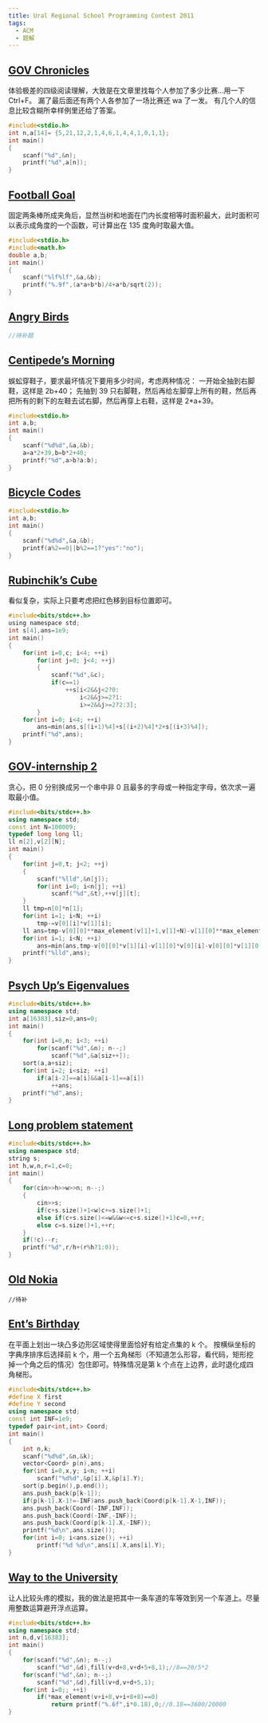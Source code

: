 ```yaml
---
title: Ural Regional School Programming Contest 2011
tags:
  - ACM
  - 题解
---
```


## [GOV Chronicles](https://vjudge.net/problem/URAL-1873)

体验极差的四级阅读理解，大致是在文章里找每个人参加了多少比赛…用一下 Ctrl+F。
漏了最后面还有两个人各参加了一场比赛还 wa 了一发。
有几个人的信息比较含糊所幸样例里还给了答案。

```c
#include<stdio.h>
int n,a[14]= {5,21,12,2,1,4,6,1,4,4,1,0,1,1};
int main()
{
	scanf("%d",&n);
	printf("%d",a[n]);
}
```

## [Football Goal](https://vjudge.net/problem/URAL-1874)

固定两条棒所成夹角后，显然当树和地面在门内长度相等时面积最大，此时面积可以表示成角度的一个函数，可计算出在 135 度角时取最大值。

```c
#include<stdio.h>
#include<math.h>
double a,b;
int main()
{
	scanf("%lf%lf",&a,&b);
	printf("%.9f",(a*a+b*b)/4+a*b/sqrt(2));
}
```

## [Angry Birds](https://vjudge.net/problem/URAL-1875)

```cpp
//待补题
```

## [Centipede’s Morning](https://vjudge.net/problem/URAL-1876)

蜈蚣穿鞋子，要求最坏情况下要用多少时间，考虑两种情况：
一开始全抽到右脚鞋，这样是 2b+40；
先抽到 39 只右脚鞋，然后再给左脚穿上所有的鞋，然后再把所有的剩下的左鞋去试右脚，然后再穿上右鞋，这样是 2\*a+39。

```c
#include<stdio.h>
int a,b;
int main()
{
	scanf("%d%d",&a,&b);
	a=a*2+39,b=b*2+40;
	printf("%d",a>b?a:b);
}
```

## [Bicycle Codes](https://vjudge.net/problem/URAL-1877)

```c
#include<stdio.h>
int a,b;
int main()
{
	scanf("%d%d",&a,&b);
	printf(a%2==0||b%2==1?"yes":"no");
}
```

## [Rubinchik’s Cube](https://vjudge.net/problem/URAL-1878)

看似复杂，实际上只要考虑把红色移到目标位置即可。

```c
#include<bits/stdc++.h>
using namespace std;
int s[4],ans=1e9;
int main()
{
	for(int i=0,c; i<4; ++i)
		for(int j=0; j<4; ++j)
		{
			scanf("%d",&c);
			if(c==1)
				++s[i<2&&j<2?0:
				    i<2&&j>=2?1:
				    i>=2&&j>=2?2:3];
		}
	for(int i=0; i<4; ++i)
		ans=min(ans,s[(i+1)%4]+s[(i+2)%4]*2+s[(i+3)%4]);
	printf("%d",ans);
}
```

## [GOV-internship 2](https://vjudge.net/problem/URAL-1879)

贪心，把 0 分别换成另一个串中非 0 且最多的字母或一种指定字母，依次求一遍取最小值。

```cpp
#include<bits/stdc++.h>
using namespace std;
const int N=100009;
typedef long long ll;
ll n[2],v[2][N];
int main()
{
	for(int j=0,t; j<2; ++j)
	{
		scanf("%lld",&n[j]);
		for(int i=0; i<n[j]; ++i)
			scanf("%d",&t),++v[j][t];
	}
	ll tmp=n[0]*n[1];
	for(int i=1; i<N; ++i)
		tmp-=v[0][i]*v[1][i];
	ll ans=tmp-v[0][0]**max_element(v[1]+1,v[1]+N)-v[1][0]**max_element(v[0]+1,v[0]+N);
	for(int i=1; i<N; ++i)
		ans=min(ans,tmp-v[0][0]*v[1][i]-v[1][0]*v[0][i]-v[0][0]*v[1][0]);
	printf("%lld",ans);
}
```

## [Psych Up’s Eigenvalues](https://vjudge.net/problem/URAL-1880)

```cpp
#include<bits/stdc++.h>
using namespace std;
int a[16383],siz=0,ans=0;
int main()
{
	for(int i=0,n; i<3; ++i)
		for(scanf("%d",&n); n--;)
			scanf("%d",&a[siz++]);
	sort(a,a+siz);
	for(int i=2; i<siz; ++i)
		if(a[i-2]==a[i]&&a[i-1]==a[i])
			++ans;
	printf("%d",ans);
}
```

## [Long problem statement](https://vjudge.net/problem/URAL-1881)

```cpp
#include<bits/stdc++.h>
using namespace std;
string s;
int h,w,n,r=1,c=0;
int main()
{
	for(cin>>h>>w>>n; n--;)
	{
		cin>>s;
		if(c+s.size()+1<w)c+=s.size()+1;
		else if(c+s.size()<=w&&w<=c+s.size()+1)c=0,++r;
		else c=s.size()+1,++r;
	}
	if(!c)--r;
	printf("%d",r/h+(r%h?1:0));
}
```

## [Old Nokia](https://vjudge.net/problem/URAL-1882)

```
//待补
```

## [Ent’s Birthday](https://vjudge.net/problem/URAL-1883)

在平面上划出一块凸多边形区域使得里面恰好有给定点集的 k 个。
按横纵坐标的字典序排序后选择前 k 个，用一个五角梯形（不知道怎么形容，看代码，矩形挖掉一个角之后的情况）包住即可。特殊情况是第 k 个点在上边界，此时退化成四角梯形。

```cpp
#include<bits/stdc++.h>
#define X first
#define Y second
using namespace std;
const int INF=1e9;
typedef pair<int,int> Coord;
int main()
{
	int n,k;
	scanf("%d%d",&n,&k);
	vector<Coord> p(n),ans;
	for(int i=0,x,y; i<n; ++i)
		scanf("%d%d",&p[i].X,&p[i].Y);
	sort(p.begin(),p.end());
	ans.push_back(p[k-1]);
	if(p[k-1].X-1!=-INF)ans.push_back(Coord(p[k-1].X-1,INF));
	ans.push_back(Coord(-INF,INF));
	ans.push_back(Coord(-INF,-INF));
	ans.push_back(Coord(p[k-1].X,-INF));
	printf("%d\n",ans.size());
	for(int i=0; i<ans.size(); ++i)
		printf("%d %d\n",ans[i].X,ans[i].Y);
}
```

## [Way to the University](https://vjudge.net/problem/URAL-1884)

让人比较头疼的模拟，我的做法是把其中一条车道的车等效到另一个车道上。尽量用整数运算避开浮点运算。

```cpp
#include<bits/stdc++.h>
using namespace std;
int n,d,v[16383];
int main()
{
	for(scanf("%d",&n); n--;)
		scanf("%d",&d),fill(v+d+8,v+d+5+8,1);//8==20/5*2
	for(scanf("%d",&n); n--;)
		scanf("%d",&d),fill(v+d,v+d+5,1);
	for(int i=0;; ++i)
		if(*max_element(v+i+8,v+i+8+8)==0)
			return printf("%.6f",i*0.18),0;//0.18==3600/20000
}
```
